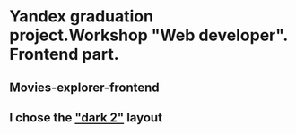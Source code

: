 # Yandex graduation project.Workshop "Web developer". Frontend part.

## Movies-explorer-frontend

## I chose the ["dark 2"](https://www.figma.com/file/tLQsIYynKRhbieoABNWC9U/dark-2?type=design&node-id=932%3A2618&mode=design&t=Sw5SEbWjUD34RgLn-1) layout 